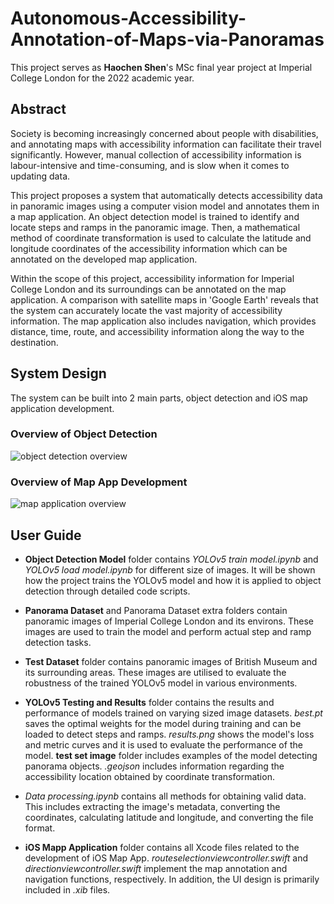 # Autonomous-Accessibility-Annotation-of-Maps-via-Panoramas

This project serves as **Haochen Shen**'s MSc final year project at Imperial College London for the 2022 academic year.

## Abstract

Society is becoming increasingly concerned about people with disabilities, and annotating maps with accessibility information can facilitate their travel significantly. However, manual collection of accessibility information is labour-intensive and time-consuming, and is slow when it comes to updating data.

This project proposes a system that automatically detects accessibility data in panoramic images using a computer vision model and annotates them in a map application. An object detection model is trained to identify and locate steps and ramps in the panoramic image. Then, a mathematical method of coordinate transformation is used to calculate the latitude and longitude coordinates of the accessibility information which can be annotated on the developed map application.

Within the scope of this project, accessibility information for Imperial College London and its surroundings can be annotated on the map application. A comparison with satellite maps in 'Google Earth' reveals that the system can accurately locate the vast majority of accessibility information. The map application also includes navigation, which provides distance, time, route, and accessibility information along the way to the destination.

## System Design

The system can be built into 2 main parts, object detection and iOS map application development.

### Overview of Object Detection

![object detection overview](https://user-images.githubusercontent.com/99172459/187585232-d4669342-3673-4af1-a6fc-020b5449677b.jpg)

### Overview of Map App Development

![map application overview](https://user-images.githubusercontent.com/99172459/187585278-3470f96b-a06b-42aa-a770-2ebff4ddc13b.jpg)

## User Guide

- **Object Detection Model** folder contains _YOLOv5 train model.ipynb_ and _YOLOv5 load model.ipynb_ for different size of images. It will be shown how the project trains the YOLOv5 model and how it is applied to object detection through detailed code scripts.

- **Panorama Dataset** and Panorama Dataset extra folders contain panoramic images of Imperial College London and its environs. These images are used to train the model and perform actual step and ramp detection tasks.

- **Test Dataset** folder contains panoramic images of British Museum and its surrounding areas. These images are utilised to evaluate the robustness of the trained YOLOv5 model in various environments.

- **YOLOv5 Testing and Results** folder contains the results and performance of models trained on varying sized image datasets. _best.pt_ saves the optimal weights for the model during training and can be loaded to detect steps and ramps. _results.png_ shows the model's loss and metric curves and it is used to evaluate the performance of the model. **test set image** folder includes examples of the model detecting panorama objects. _.geojson_ includes information regarding the accessibility location obtained by coordinate transformation.

- _Data processing.ipynb_ contains all methods for obtaining valid data. This includes extracting the image's metadata, converting the coordinates, calculating latitude and longitude, and converting the file format.

- **iOS Mapp Application** folder contains all Xcode files related to the development of iOS Map App. _routeselectionviewcontroller.swift_ and _directionviewcontroller.swift_ implement the map annotation and navigation functions, respectively. In addition, the UI design is primarily included in _.xib_ files.
    
